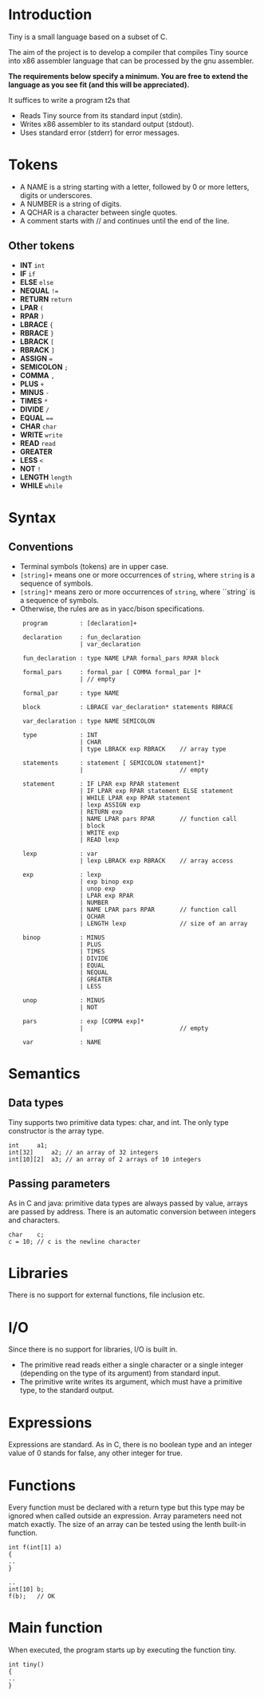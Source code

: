 # Introduction
Tiny is a small language based on a subset of C.

The aim of the project is to develop a compiler that compiles Tiny source into x86 assembler language that can be processed by the gnu assembler.

**The requirements below specify a minimum. You are free to extend the language as you see fit (and this will be appreciated).**

It suffices to write a program t2s that

* Reads Tiny source from its standard input (stdin).
* Writes x86 assembler to its standard output (stdout).
* Uses standard error (stderr) for error messages. 

# Tokens

* A NAME is a string starting with a letter, followed by 0 or more letters, digits or underscores.
* A NUMBER is a string of digits.
* A QCHAR is a character between single quotes.
* A comment starts with // and continues until the end of the line.
    
## Other tokens
* **INT** `int`
* **IF** `if`
* **ELSE** `else`
* **NEQUAL** `!=`
* **RETURN** `return`
* **LPAR** `(`
* **RPAR** `)`
* **LBRACE** `{`
* **RBRACE** `}`
* **LBRACK** `[`
* **RBRACK** `]`
* **ASSIGN** `=`
* **SEMICOLON** `;`
* **COMMA** `,`
* **PLUS** `+`
* **MINUS** `-`
* **TIMES** `*`
* **DIVIDE** `/`
* **EQUAL** `==`
* **CHAR** `char`
* **WRITE** `write`
* **READ** `read`
* **GREATER** 
* **LESS** `<`
* **NOT** `!`
* **LENGTH** `length`
* **WHILE** `while`

# Syntax
## Conventions

* Terminal symbols (tokens) are in upper case.
* `[string]+` means one or more occurrences of `string`, where `string` is a sequence of symbols.
* `[string]*` means zero or more occurrences of `string`, where ``string` is a sequence of symbols.
* Otherwise, the rules are as in yacc/bison specifications.

```
    program         : [declaration]+

    declaration     : fun_declaration
                    | var_declaration

    fun_declaration : type NAME LPAR formal_pars RPAR block

    formal_pars     : formal_par [ COMMA formal_par ]*
                    | // empty

    formal_par      : type NAME

    block           : LBRACE var_declaration* statements RBRACE

    var_declaration : type NAME SEMICOLON

    type            : INT
                    | CHAR
                    | type LBRACK exp RBRACK    // array type

    statements      : statement [ SEMICOLON statement]*
                    |                           // empty

    statement       : IF LPAR exp RPAR statement
                    | IF LPAR exp RPAR statement ELSE statement
                    | WHILE LPAR exp RPAR statement
                    | lexp ASSIGN exp
                    | RETURN exp
                    | NAME LPAR pars RPAR       // function call
                    | block
                    | WRITE exp
                    | READ lexp

    lexp            : var
                    | lexp LBRACK exp RBRACK    // array access

    exp             : lexp
                    | exp binop exp
                    | unop exp
                    | LPAR exp RPAR
                    | NUMBER
                    | NAME LPAR pars RPAR       // function call
                    | QCHAR
                    | LENGTH lexp               // size of an array

    binop           : MINUS
                    | PLUS
                    | TIMES
                    | DIVIDE
                    | EQUAL
                    | NEQUAL
                    | GREATER
                    | LESS

    unop            : MINUS
                    | NOT

    pars            : exp [COMMA exp]*
                    |                           // empty

    var             : NAME
```

# Semantics

## Data types
Tiny supports two primitive data types: char, and int. The only type constructor is the array type.

    int     a1;
    int[32]     a2; // an array of 32 integers
    int[10][2]  a3; // an array of 2 arrays of 10 integers


## Passing parameters
As in C and java: primitive data types are always passed by value, arrays are passed by address.
There is an automatic conversion between integers and characters.

    char    c;
    c = 10; // c is the newline character

# Libraries
There is no support for external functions, file inclusion etc. 

# I/O
Since there is no support for libraries, I/O is built in.

* The primitive read reads either a single character or a single integer (depending on the type of its argument) from standard input.
* The primitive write writes its argument, which must have a primitive type, to the standard output. 

# Expressions
Expressions are standard. As in C, there is no boolean type and an integer value of 0 stands for false, any other integer for true. 

# Functions
Every function must be declared with a return type but this type may be ignored when called outside an expression. Array parameters need not match exactly. The size of an array can be tested using the lenth built-in function.

    int f(int[1] a)
    {
    ..
    }

    ..
    int[10] b;
    f(b);   // OK

# Main function
When executed, the program starts up by executing the function tiny.

    int tiny()
    {
    ..
    }

